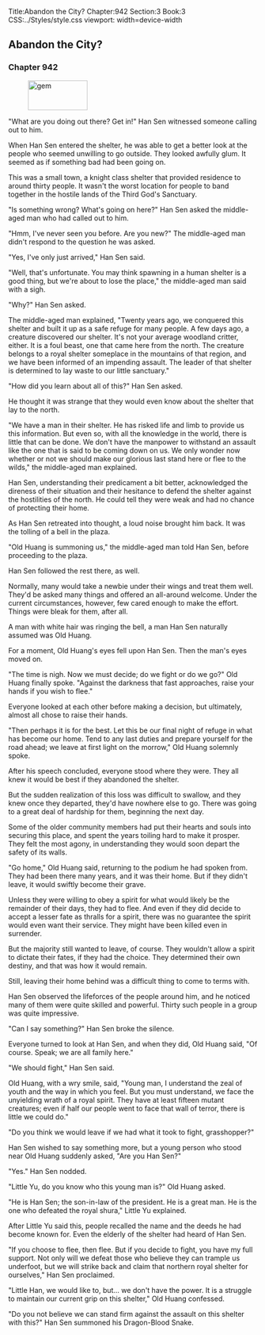 Title:Abandon the City? 
Chapter:942 
Section:3 
Book:3 
CSS:../Styles/style.css 
viewport: width=device-width
  
## Abandon the City?
### Chapter 942 
<figure>
	<img src="../Images/gem.gif" alt="gem" id="gem" width="120" height="60" />
</figure>
  

  
  "What are you doing out there? Get in!" Han Sen witnessed someone calling out to him.

When Han Sen entered the shelter, he was able to get a better look at the people who seemed unwilling to go outside. They looked awfully glum. It seemed as if something bad had been going on.

This was a small town, a knight class shelter that provided residence to around thirty people. It wasn't the worst location for people to band together in the hostile lands of the Third God's Sanctuary.

"Is something wrong? What's going on here?" Han Sen asked the middle-aged man who had called out to him.

"Hmm, I've never seen you before. Are you new?" The middle-aged man didn't respond to the question he was asked.

"Yes, I've only just arrived," Han Sen said.

"Well, that's unfortunate. You may think spawning in a human shelter is a good thing, but we're about to lose the place," the middle-aged man said with a sigh.

"Why?" Han Sen asked.

The middle-aged man explained, "Twenty years ago, we conquered this shelter and built it up as a safe refuge for many people. A few days ago, a creature discovered our shelter. It's not your average woodland critter, either. It is a foul beast, one that came here from the north. The creature belongs to a royal shelter someplace in the mountains of that region, and we have been informed of an impending assault. The leader of that shelter is determined to lay waste to our little sanctuary."

"How did you learn about all of this?" Han Sen asked.

He thought it was strange that they would even know about the shelter that lay to the north.

"We have a man in their shelter. He has risked life and limb to provide us this information. But even so, with all the knowledge in the world, there is little that can be done. We don't have the manpower to withstand an assault like the one that is said to be coming down on us. We only wonder now whether or not we should make our glorious last stand here or flee to the wilds," the middle-aged man explained.

Han Sen, understanding their predicament a bit better, acknowledged the direness of their situation and their hesitance to defend the shelter against the hostilities of the north. He could tell they were weak and had no chance of protecting their home.

As Han Sen retreated into thought, a loud noise brought him back. It was the tolling of a bell in the plaza.

"Old Huang is summoning us," the middle-aged man told Han Sen, before proceeding to the plaza.

Han Sen followed the rest there, as well.

Normally, many would take a newbie under their wings and treat them well. They'd be asked many things and offered an all-around welcome. Under the current circumstances, however, few cared enough to make the effort. Things were bleak for them, after all.

A man with white hair was ringing the bell, a man Han Sen naturally assumed was Old Huang.

For a moment, Old Huang's eyes fell upon Han Sen. Then the man's eyes moved on.

"The time is nigh. Now we must decide; do we fight or do we go?" Old Huang finally spoke. "Against the darkness that fast approaches, raise your hands if you wish to flee."

Everyone looked at each other before making a decision, but ultimately, almost all chose to raise their hands.

"Then perhaps it is for the best. Let this be our final night of refuge in what has become our home. Tend to any last duties and prepare yourself for the road ahead; we leave at first light on the morrow," Old Huang solemnly spoke.

After his speech concluded, everyone stood where they were. They all knew it would be best if they abandoned the shelter.

But the sudden realization of this loss was difficult to swallow, and they knew once they departed, they'd have nowhere else to go. There was going to a great deal of hardship for them, beginning the next day.

Some of the older community members had put their hearts and souls into securing this place, and spent the years toiling hard to make it prosper. They felt the most agony, in understanding they would soon depart the safety of its walls.

"Go home," Old Huang said, returning to the podium he had spoken from. They had been there many years, and it was their home. But if they didn't leave, it would swiftly become their grave.

Unless they were willing to obey a spirit for what would likely be the remainder of their days, they had to flee. And even if they did decide to accept a lesser fate as thralls for a spirit, there was no guarantee the spirit would even want their service. They might have been killed even in surrender.

But the majority still wanted to leave, of course. They wouldn't allow a spirit to dictate their fates, if they had the choice. They determined their own destiny, and that was how it would remain.

Still, leaving their home behind was a difficult thing to come to terms with.

Han Sen observed the lifeforces of the people around him, and he noticed many of them were quite skilled and powerful. Thirty such people in a group was quite impressive.

"Can I say something?" Han Sen broke the silence.

Everyone turned to look at Han Sen, and when they did, Old Huang said, "Of course. Speak; we are all family here."

"We should fight," Han Sen said.

Old Huang, with a wry smile, said, "Young man, I understand the zeal of youth and the way in which you feel. But you must understand, we face the unyielding wrath of a royal spirit. They have at least fifteen mutant creatures; even if half our people went to face that wall of terror, there is little we could do."

"Do you think we would leave if we had what it took to fight, grasshopper?"

Han Sen wished to say something more, but a young person who stood near Old Huang suddenly asked, "Are you Han Sen?"

"Yes." Han Sen nodded.

"Little Yu, do you know who this young man is?" Old Huang asked.

"He is Han Sen; the son-in-law of the president. He is a great man. He is the one who defeated the royal shura," Little Yu explained.

After Little Yu said this, people recalled the name and the deeds he had become known for. Even the elderly of the shelter had heard of Han Sen.

"If you choose to flee, then flee. But if you decide to fight, you have my full support. Not only will we defeat those who believe they can trample us underfoot, but we will strike back and claim that northern royal shelter for ourselves," Han Sen proclaimed.

"Little Han, we would like to, but... we don't have the power. It is a struggle to maintain our current grip on this shelter," Old Huang confessed.

"Do you not believe we can stand firm against the assault on this shelter with this?" Han Sen summoned his Dragon-Blood Snake.
